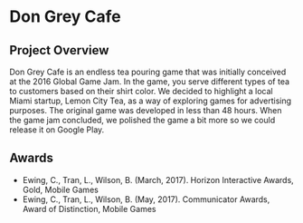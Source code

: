 # Don Grey Cafe
## Project Overview
Don Grey Cafe is an endless tea pouring game that was initially conceived at the 2016 Global Game Jam. In the game, you serve different types of tea to customers based on their shirt color. We decided to highlight a local Miami startup, Lemon City Tea, as a way of exploring games for advertising purposes. The original game was developed in less than 48 hours. When the game jam concluded, we polished the game a bit more so we could release it on Google Play.
## Awards
+ Ewing, C., Tran, L., Wilson, B. (March, 2017). Horizon Interactive Awards, Gold, Mobile Games
+ Ewing, C., Tran, L., Wilson, B. (May, 2017). Communicator Awards, Award of Distinction, Mobile Games
